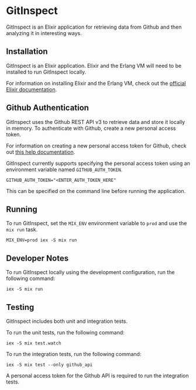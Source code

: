 # GitInspect
GitInspect is an Elixir application for retrieving data from Github and then analyzing it in interesting ways.

## Installation
GitInspect is an Elixir application. Elixir and the Erlang VM will need to be installed to run GitInspect locally.

For information on installing Elixir and the Erlang VM, check out the [official Elixir documentation](https://elixir-lang.org/install.html).

## Github Authentication
GitInspect uses the Github REST API v3 to retrieve data and store it locally in memory. To authenticate with Github, create a new personal access token.

For information on creating a new personal access token for Github, check out [this help documentation](https://help.github.com/articles/creating-a-personal-access-token-for-the-command-line/).

GitInspect currently supports specifying the personal access token using an environment variable named `GITHUB_AUTH_TOKEN`.

```
GITHUB_AUTH_TOKEN="<ENTER_AUTH_TOKEN_HERE"
```

This can be specified on the command line before running the application.

## Running
To run GitInspect, set the `MIX_ENV` environment variable to `prod` and use the `mix run` task.

```
MIX_ENV=prod iex -S mix run
```

## Developer Notes
To run GitInspect locally using the development configuration, run the following command:

```
iex -S mix run
```

## Testing
GitInspect includes both unit and integration tests.

To run the unit tests, run the following command:

```
iex -S mix test.watch
```

To run the integration tests, run the following command:

```
iex -S mix test --only github_api
```

A personal access token for the Github API is required to run the integration tests.

